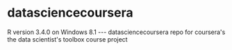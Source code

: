 # datasciencecoursera
R version 3.4.0 on Windows 8.1 --- datasciencecoursera repo for coursera's the data scientist's toolbox course project
